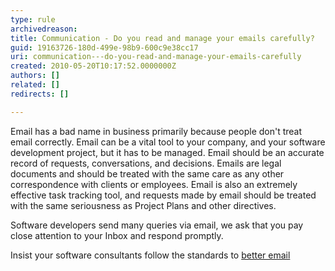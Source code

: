 ```yaml
---
type: rule
archivedreason: 
title: Communication - Do you read and manage your emails carefully?
guid: 19163726-180d-499e-98b9-600c9e38cc17
uri: communication---do-you-read-and-manage-your-emails-carefully
created: 2010-05-20T10:17:52.0000000Z
authors: []
related: []
redirects: []

---
```


Email has a bad name in business primarily because people don't treat email correctly. Email can be a vital tool to your company, and your software development project, but it has to be managed. Email should be an accurate record of requests, conversations, and decisions. Emails are legal documents and should be treated with the same care as any other correspondence with clients or employees. Email is also an extremely effective task tracking tool, and requests made by email should be treated with the same seriousness as Project Plans and other directives.  
<!--endintro-->

Software developers send many queries via email, we ask that you pay close attention to your Inbox and respond promptly.

Insist your software consultants follow the standards to [better email](/rules-to-better-email)
